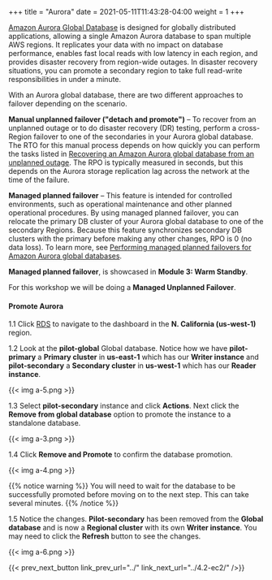 +++
title = "Aurora"
date =  2021-05-11T11:43:28-04:00
weight = 1
+++

[Amazon Aurora Global Database](https://aws.amazon.com/rds/aurora/global-database) is designed for globally distributed applications, allowing a single Amazon Aurora database to span multiple AWS regions. It replicates your data with no impact on database performance, enables fast local reads with low latency in each region, and provides disaster recovery from region-wide outages. In disaster recovery situations, you can promote a secondary region to take full read-write responsibilities in under a minute.

With an Aurora global database, there are two different approaches to failover depending on the scenario.  

**Manual unplanned failover ("detach and promote")** – To recover from an unplanned outage or to do disaster recovery (DR) testing, perform a cross-Region failover to one of the secondaries in your Aurora global database. The RTO for this manual process depends on how quickly you can perform the tasks listed in [Recovering an Amazon Aurora global database from an unplanned outage](https://docs.aws.amazon.com/AmazonRDS/latest/AuroraUserGuide/aurora-global-database-disaster-recovery.html#aurora-global-database-failover). The RPO is typically measured in seconds, but this depends on the Aurora storage replication lag across the network at the time of the failure.

**Managed planned failover** – This feature is intended for controlled environments, such as operational maintenance and other planned operational procedures. By using managed planned failover, you can relocate the primary DB cluster of your Aurora global database to one of the secondary Regions. Because this feature synchronizes secondary DB clusters with the primary before making any other changes, RPO is 0 (no data loss). To learn more, see [Performing managed planned failovers for Amazon Aurora global databases](https://docs.aws.amazon.com/AmazonRDS/latest/AuroraUserGuide/aurora-global-database-disaster-recovery.html#aurora-global-database-disaster-recovery.managed-failover).

**Managed planned failover**, is showcased in **Module 3: Warm Standby**. 

For this workshop we will be doing a **Managed Unplanned Failover**.

#### Promote Aurora

1.1 Click [RDS](https://us-west-1.console.aws.amazon.com/rds/home?region=us-west-1#databases:) to navigate to the dashboard in the **N. California (us-west-1)** region.

1.2 Look at the **pilot-global** Global database. Notice how we have **pilot-primary** a **Primary cluster** in **us-east-1** which has our **Writer instance** and **pilot-secondary** a **Secondary cluster** in **us-west-1** which has our **Reader instance**.

{{< img a-5.png >}}

1.3 Select **pilot-secondary** instance and click **Actions**. Next click the **Remove from global database** option to promote the instance to a standalone database.

{{< img a-3.png >}}

1.4 Click **Remove and Promote** to confirm the database promotion.

{{< img a-4.png >}}

{{% notice warning %}}
You will need to wait for the database to be successfully promoted before moving on to the next step.  This can take several minutes.
{{% /notice %}}

1.5 Notice the changes. **Pilot-secondary** has been removed from the **Global database** and is now a **Regional cluster** with its own **Writer instance**. You may need to click the **Refresh** button to see the changes.

{{< img a-6.png >}}

{{< prev_next_button link_prev_url="../" link_next_url="../4.2-ec2/" />}}